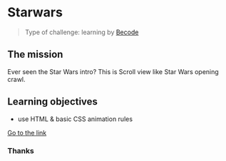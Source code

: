 # Starwars
>Type of challenge: learning by [Becode](https://becode.org/fr/)

## The mission
Ever seen the Star Wars intro?
This is Scroll view like Star Wars opening crawl.

## Learning objectives
- use HTML & basic CSS animation rules

[Go to the link](https://saralaloux.github.io/Starwars/)

### Thanks

